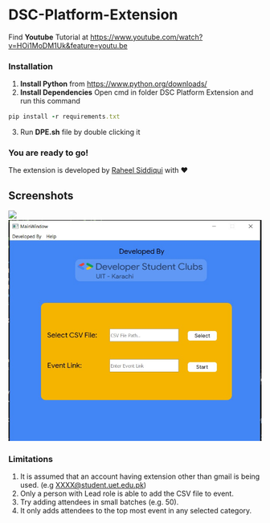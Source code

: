# DSC-Platform-Extension
Find **Youtube** Tutorial at
https://www.youtube.com/watch?v=HOi1MoDM1Uk&feature=youtu.be
### Installation
1) **Install Python** from https://www.python.org/downloads/
2) **Install Dependencies**
Open cmd in folder DSC Platform Extension and run this command
```ruby
pip install -r requirements.txt
```
3) Run **DPE.sh** file by double clicking it
### You are ready to go!
The extension is developed by [Raheel Siddiqui](https://github.com/rawheel) with :heart:

## Screenshots
![](screenshots/login.jpg) 
![](screenshots/main_window.jpg)

### Limitations
1) It is assumed that an account having extension other than gmail is being used. (e.g XXXX@student.uet.edu.pk)
2) Only a person with Lead role is able to add the CSV file to event.
3) Try adding attendees in small batches (e.g. 50).
4) It only adds attendees to the top most event in any selected category.
